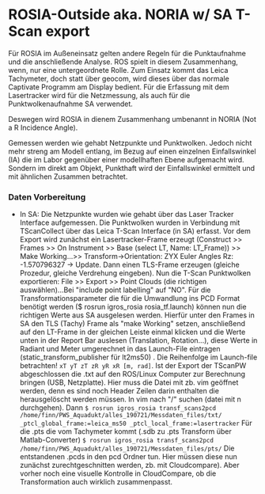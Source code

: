 # ROSIA-Outside aka. NORIA w/ SA T-Scan export

Für ROSIA im Außeneinsatz gelten andere Regeln für die Punktaufnahme und die anschließende Analyse. ROS spielt in diesem Zusammenhang, wenn, nur eine untergeordnete Rolle.
Zum Einsatz kommt das Leica Tachymeter, doch statt über geocom, wird dieses über das normale Captivate Programm am Display bedient. 
Für die Erfassung mit dem Lasertracker wird für die Netzmessung, als auch für die Punktwolkenaufnahme SA verwendet. 

Deswegen wird ROSIA in dienem Zusammenhang umbenannt in NORIA (Not a R Incidence Angle).

Gemessen werden wie gehabt Netzpunkte und Punktwolken. Jedoch nicht mehr streng am Modell entlang, im Bezug auf einen einzelnen Einfallswinkel (IA) die im Labor 
gegenüber einer modellhaften Ebene aufgemacht wird. Sondern im direkt am Objekt, Punkthaft wird der Einfallswinkel ermittelt und mit ähnlichen Zusammen betrachtet.

### Daten Vorbereitung

* In SA: Die Netzpunkte wurden wie gehabt über das Laser Tracker Interface aufgemessen. Die Punktwolken wurden in Verbindung mit TScanCollect über das Leica T-Scan
Interface (in SA) erfasst. Vor dem Export wird zunächst ein Lasertracker-Frame erzeugt (Construct >> Frames >> On Instrument >> Base (select LT, Name: LT_Frame)) >> 
Make Working...>> Transform->Orientation: ZYX Euler Angles Rz: -1.570796327 -> Update. Dann einen TLS-Frame erzeugen (gleiche Prozedur, gleiche Verdrehung eingeben).
Nun die T-Scan Punktwolken exportieren: File >> Export >> Point Clouds (die richtigen auswählen)...Bei "include point labelling" auf "NO".
Für die Transformationsparameter die für die Umwandlung ins PCD Format benötigt werden ($ rosrun igros_rosia rosia_tf.launch) können nun die richtigen Werte 
aus SA ausgelesen werden. Hierfür unter den Frames in SA den TLS (Tachy) Frame als "make Working" setzen, anschließend auf den LT-Frame in der gleichen Leiste einmal
klicken und die Werte unten in der Report Bar auslesen (Translation, Rotation...), diese Werte in Radiant und Meter umgerechnet in das Launch-File eintragen 
(static_transform_publisher für lt2ms50) . Die Reihenfolge im Launch-file betrachten! `xT yT zT zR yR xR [m, rad]`.
Ist der Export der TScanPW abgeschlossen die .txt auf den ROS/Linux Computer zur Berechnung bringen (USB, Netzplatte).
Hier muss die Datei mit zb. vim geöffnet werden, denn es sind noch Header Zeilen darin enthalten die herausgelöscht werden müssen.
In vim nach "\/\" suchen (datei mit n durchgehen).
Dann `$ rosrun igros_rosia transf_scans2pcd /home/finn/PWS_Aquadukt/alles_190721/Messdaten_files/txt/ _ptcl_global_frame:=leica_ms50 _ptcl_local_frame:=lasertracker`
Für die .pts die vom Tachymeter kommt (.sdb zu .pts Transform über Matlab-Converter) `$ rosrun igros_rosia transf_scans2pcd /home/finn/PWS_Aquadukt/alles_190721/Messdaten_files/pts/`
Die entstandenen .pcds in den pcd Ordner tun. Hier müssen diese nun zunächst zurechtgeschnitten werden, zb. mit Cloudcompare).
Aber vorher noch eine visuelle Kontrolle in CloudCompare, ob die Transformation auch wirklich zusammenpasst.

